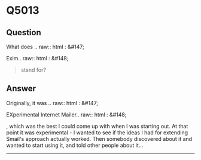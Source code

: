 Q5013
=====

Question
--------

What does .. raw:: html
:   &\#147;

Exim.. raw:: html
:   &\#148;

> stand for?

Answer
------

Originally, it was .. raw:: html
:   &\#147;

EXperimental Internet Mailer.. raw:: html
:   &\#148;

, which was the best I could come up with when I was starting out. At
that point it was experimental - I wanted to see if the ideas I had for
extending Smail's approach actually worked. Then somebody discovered
about it and wanted to start using it, and told other people about it...

* * * * *
